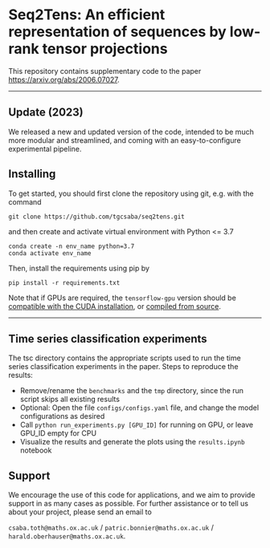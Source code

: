 # Seq2Tens: An efficient representation of sequences by low-rank tensor projections
This repository contains supplementary code to the paper https://arxiv.org/abs/2006.07027.
***
## Update (2023)
We released a new and updated version of the code, intended to be much more modular and streamlined, and coming with an easy-to-configure experimental pipeline.
## Installing
To get started, you should first clone the repository using git, e.g. with the command
```
git clone https://github.com/tgcsaba/seq2tens.git
```
and then create and activate virtual environment with Python <= 3.7
```
conda create -n env_name python=3.7
conda activate env_name
```
Then, install the requirements using pip by
```
pip install -r requirements.txt
```
Note that if GPUs are required, the `tensorflow-gpu` version should be [compatible with the CUDA installation](https://www.tensorflow.org/install/source#gpu), or [compiled from source](https://www.tensorflow.org/install/source).
***
## Time series classification experiments
The tsc directory contains the appropriate scripts used to run the time series classification experiments in the paper.
Steps to reproduce the results:
- Remove/rename the `benchmarks` and the `tmp` directory, since the run script skips all existing results
- Optional: Open the file `configs/configs.yaml` file, and change the model configurations as desired
- Call `python run_experiments.py [GPU_ID]` for running on GPU, or leave GPU_ID empty for CPU
- Visualize the results and generate the plots using the `results.ipynb` notebook

## Support
We encourage the use of this code for applications, and we aim to provide support in as many cases as possible. For further assistance or to tell us about your project, please send an email to

`csaba.toth@maths.ox.ac.uk` / `patric.bonnier@maths.ox.ac.uk` / `harald.oberhauser@maths.ox.ac.uk`.

